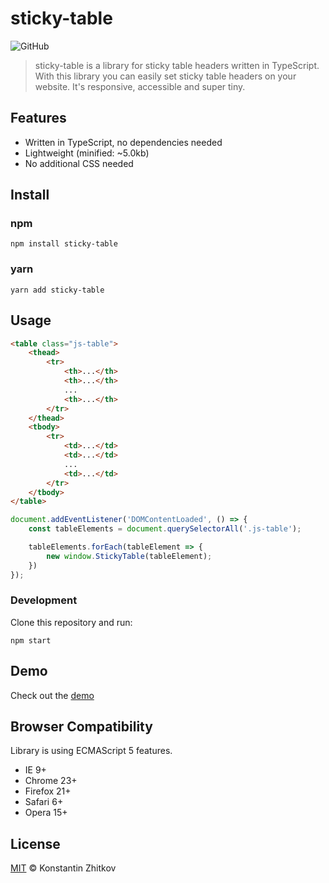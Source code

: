 # sticky-table

![GitHub](https://img.shields.io/github/license/zhitkovkostya/sticky-table)

> sticky-table is a library for sticky table headers written in TypeScript. With this library you can easily set sticky table headers on your website. It's responsive, accessible and super tiny.

## Features

- Written in TypeScript, no dependencies needed
- Lightweight (minified: ~5.0kb)
- No additional CSS needed

## Install

### npm

```
npm install sticky-table
```

### yarn

```
yarn add sticky-table
```

## Usage

```html
<table class="js-table">
    <thead>
        <tr>
            <th>...</th>
            <th>...</th>
            ...
            <th>...</th>
        </tr>
    </thead>
    <tbody>
        <tr>
            <td>...</td>
            <td>...</td>
            ...
            <td>...</td>
        </tr>
    </tbody>
</table>
```

```js
document.addEventListener('DOMContentLoaded', () => {
    const tableElements = document.querySelectorAll('.js-table');

    tableElements.forEach(tableElement => {
        new window.StickyTable(tableElement);
    })
});
```

### Development

Clone this repository and run:

```
npm start
```

## Demo

Check out the [demo](https://zhitkovkostya.github.io/sticky-table/)

## Browser Compatibility

Library is using ECMAScript 5 features.

* IE 9+
* Chrome 23+
* Firefox 21+
* Safari 6+
* Opera 15+

## License

[MIT](https://opensource.org/licenses/MIT) © Konstantin Zhitkov
